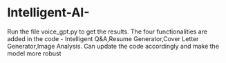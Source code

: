 # Intelligent-AI-

Run the file voice_gpt.py to get the results.
The four functionalities are added in the code - Intelligent Q&A,Resume  Generator,Cover Letter Generator,Image Analysis.
Can update the code accordingly and make the model more robust

